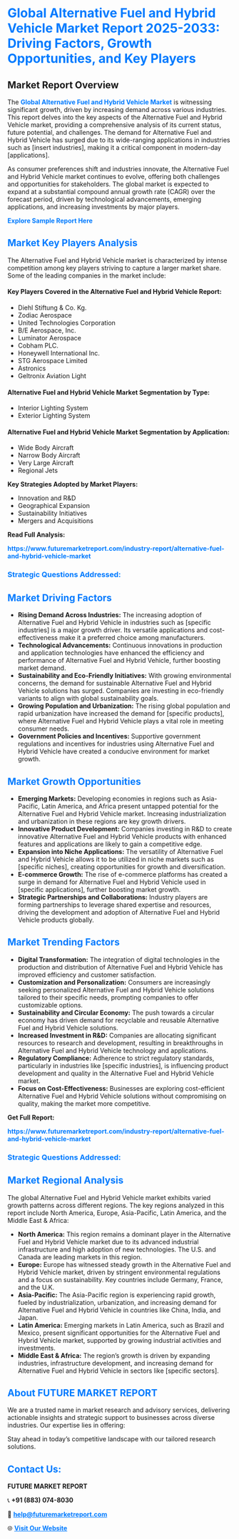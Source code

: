 <h1 style="color: #007BFF;">Global Alternative Fuel and Hybrid Vehicle Market Report 2025-2033: Driving Factors, Growth Opportunities, and Key Players</h1>

<section id="overview">
<h2>Market Report Overview</h2>
<p>The <a href="https://www.futuremarketreport.com/industry-report/alternative-fuel-and-hybrid-vehicle-market" style="color: #007BFF; text-decoration: none;"><strong>Global Alternative Fuel and Hybrid Vehicle Market</strong></a> is witnessing significant growth, driven by increasing demand across various industries. This report delves into the key aspects of the Alternative Fuel and Hybrid Vehicle market, providing a comprehensive analysis of its current status, future potential, and challenges. The demand for Alternative Fuel and Hybrid Vehicle has surged due to its wide-ranging applications in industries such as [insert industries], making it a critical component in modern-day [applications].</p>
<p>As consumer preferences shift and industries innovate, the Alternative Fuel and Hybrid Vehicle market continues to evolve, offering both challenges and opportunities for stakeholders. The global market is expected to expand at a substantial compound annual growth rate (CAGR) over the forecast period, driven by technological advancements, emerging applications, and increasing investments by major players.</p>
</section>

<section id="overview">
<p><a href="https://www.futuremarketreport.com/request-sample/reportId=36928" style="color: #007BFF; text-decoration: none;"><strong>Explore Sample Report Here</strong></a></p>
</section>

<section id="key-players">
<h2 style="color: #007BFF;">Market Key Players Analysis</h2>
<p>The Alternative Fuel and Hybrid Vehicle market is characterized by intense competition among key players striving to capture a larger market share. Some of the leading companies in the market include:</p>
<h4>Key Players Covered in the Alternative Fuel and Hybrid Vehicle Report:</h4>
<ul><li>Diehl Stiftung &amp; Co. Kg.</li><li>Zodiac Aerospace</li><li>United Technologies Corporation</li><li>B/E Aerospace, Inc.</li><li>Luminator Aerospace</li><li>Cobham PLC.</li><li>Honeywell International Inc.</li><li>STG Aerospace Limited</li><li>Astronics</li><li>Geltronix Aviation Light</li></ul>
<h4>Alternative Fuel and Hybrid Vehicle Market Segmentation by Type:</h4>
<ul><li>Interior Lighting System</li><li>Exterior Lighting System</li></ul>

<h4>Alternative Fuel and Hybrid Vehicle Market Segmentation by Application:</h4>
<ul><li>Wide Body Aircraft</li><li>Narrow Body Aircraft</li><li>Very Large Aircraft</li><li>Regional Jets</li></ul>
<p><strong>Key Strategies Adopted by Market Players:</strong></p>
<ul>
<li>Innovation and R&D</li>
<li>Geographical Expansion</li>
<li>Sustainability Initiatives</li>
<li>Mergers and Acquisitions</li>
</ul>
</section>

<section>
<p><strong>Read Full Analysis: </strong></p><a href="https://www.futuremarketreport.com/industry-report/alternative-fuel-and-hybrid-vehicle-market" style="color: #007BFF; text-decoration: none;"><strong>https://www.futuremarketreport.com/industry-report/alternative-fuel-and-hybrid-vehicle-market</strong></a>
<h3 style="color: #007BFF;">Strategic Questions Addressed:</h3>
</section>

<section id="driving-factors">
<h2 style="color: #007BFF;">Market Driving Factors</h2>
<ul>
<li><strong>Rising Demand Across Industries:</strong> The increasing adoption of Alternative Fuel and Hybrid Vehicle in industries such as [specific industries] is a major growth driver. Its versatile applications and cost-effectiveness make it a preferred choice among manufacturers.</li>
<li><strong>Technological Advancements:</strong> Continuous innovations in production and application technologies have enhanced the efficiency and performance of Alternative Fuel and Hybrid Vehicle, further boosting market demand.</li>
<li><strong>Sustainability and Eco-Friendly Initiatives:</strong> With growing environmental concerns, the demand for sustainable Alternative Fuel and Hybrid Vehicle solutions has surged. Companies are investing in eco-friendly variants to align with global sustainability goals.</li>
<li><strong>Growing Population and Urbanization:</strong> The rising global population and rapid urbanization have increased the demand for [specific products], where Alternative Fuel and Hybrid Vehicle plays a vital role in meeting consumer needs.</li>
<li><strong>Government Policies and Incentives:</strong> Supportive government regulations and incentives for industries using Alternative Fuel and Hybrid Vehicle have created a conducive environment for market growth.</li>
</ul>
</section>

<section id="growth-opportunities">
<h2 style="color: #007BFF;">Market Growth Opportunities</h2>
<ul>
<li><strong>Emerging Markets:</strong> Developing economies in regions such as Asia-Pacific, Latin America, and Africa present untapped potential for the Alternative Fuel and Hybrid Vehicle market. Increasing industrialization and urbanization in these regions are key growth drivers.</li>
<li><strong>Innovative Product Development:</strong> Companies investing in R&D to create innovative Alternative Fuel and Hybrid Vehicle products with enhanced features and applications are likely to gain a competitive edge.</li>
<li><strong>Expansion into Niche Applications:</strong> The versatility of Alternative Fuel and Hybrid Vehicle allows it to be utilized in niche markets such as [specific niches], creating opportunities for growth and diversification.</li>
<li><strong>E-commerce Growth:</strong> The rise of e-commerce platforms has created a surge in demand for Alternative Fuel and Hybrid Vehicle used in [specific applications], further boosting market growth.</li>
<li><strong>Strategic Partnerships and Collaborations:</strong> Industry players are forming partnerships to leverage shared expertise and resources, driving the development and adoption of Alternative Fuel and Hybrid Vehicle products globally.</li>
</ul>
</section>

<section id="trending-factors">
<h2 style="color: #007BFF;">Market Trending Factors</h2>
<ul>
<li><strong>Digital Transformation:</strong> The integration of digital technologies in the production and distribution of Alternative Fuel and Hybrid Vehicle has improved efficiency and customer satisfaction.</li>
<li><strong>Customization and Personalization:</strong> Consumers are increasingly seeking personalized Alternative Fuel and Hybrid Vehicle solutions tailored to their specific needs, prompting companies to offer customizable options.</li>
<li><strong>Sustainability and Circular Economy:</strong> The push towards a circular economy has driven demand for recyclable and reusable Alternative Fuel and Hybrid Vehicle solutions.</li>
<li><strong>Increased Investment in R&D:</strong> Companies are allocating significant resources to research and development, resulting in breakthroughs in Alternative Fuel and Hybrid Vehicle technology and applications.</li>
<li><strong>Regulatory Compliance:</strong> Adherence to strict regulatory standards, particularly in industries like [specific industries], is influencing product development and quality in the Alternative Fuel and Hybrid Vehicle market.</li>
<li><strong>Focus on Cost-Effectiveness:</strong> Businesses are exploring cost-efficient Alternative Fuel and Hybrid Vehicle solutions without compromising on quality, making the market more competitive.</li>
</ul>
</section>

<section>
<p><strong>Get Full Report: </strong></p><a href="https://www.futuremarketreport.com/industry-report/alternative-fuel-and-hybrid-vehicle-market" style="color: #007BFF; text-decoration: none;"><strong>https://www.futuremarketreport.com/industry-report/alternative-fuel-and-hybrid-vehicle-market</strong></a>
<h3 style="color: #007BFF;">Strategic Questions Addressed:</h3>
</section>


<section id="regional-analysis">
<h2 style="color: #007BFF;">Market Regional Analysis</h2>
<p>The global Alternative Fuel and Hybrid Vehicle market exhibits varied growth patterns across different regions. The key regions analyzed in this report include North America, Europe, Asia-Pacific, Latin America, and the Middle East & Africa:</p>
<ul>
<li><strong>North America:</strong> This region remains a dominant player in the Alternative Fuel and Hybrid Vehicle market due to its advanced industrial infrastructure and high adoption of new technologies. The U.S. and Canada are leading markets in this region.</li>
<li><strong>Europe:</strong> Europe has witnessed steady growth in the Alternative Fuel and Hybrid Vehicle market, driven by stringent environmental regulations and a focus on sustainability. Key countries include Germany, France, and the U.K.</li>
<li><strong>Asia-Pacific:</strong> The Asia-Pacific region is experiencing rapid growth, fueled by industrialization, urbanization, and increasing demand for Alternative Fuel and Hybrid Vehicle in countries like China, India, and Japan.</li>
<li><strong>Latin America:</strong> Emerging markets in Latin America, such as Brazil and Mexico, present significant opportunities for the Alternative Fuel and Hybrid Vehicle market, supported by growing industrial activities and investments.</li>
<li><strong>Middle East & Africa:</strong> The region’s growth is driven by expanding industries, infrastructure development, and increasing demand for Alternative Fuel and Hybrid Vehicle in sectors like [specific sectors].</li>
</ul>
</section>

<footer>
<h2 style="color: #007BFF;">About FUTURE MARKET REPORT</h2>
<p>We are a trusted name in market research and advisory services, delivering actionable insights and strategic support to businesses across diverse industries. Our expertise lies in offering:</p>

<p>Stay ahead in today’s competitive landscape with our tailored research solutions.</p>

<h2 style="color: #007BFF;">Contact Us:</h2>
<p><strong>FUTURE MARKET REPORT</strong></p>
<p>📞 <strong>+91 (883) 074-8030</strong></p>
<p>📧 <strong><a href="mailto:help@futuremarketreport.com" style="color: #007BFF;">help@futuremarketreport.com</a></strong></p>
<p>🌐 <strong><a href="https://www.futuremarketreport.com/" style="color: #007BFF;">Visit Our Website</a></strong></p>
</footer>